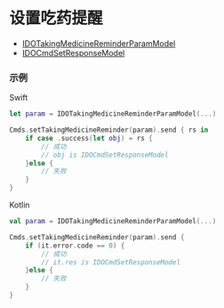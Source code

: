 # 设置吃药提醒
* [IDOTakingMedicineReminderParamModel](../model/IDOTakingMedicineReminderParamModel.md)
* [IDOCmdSetResponseModel](../model/IDOCmdSetResponseModel.md)



### 示例

Swift
```swift
let param = IDOTakingMedicineReminderParamModel(...)

Cmds.setTakingMedicineReminder(param).send { rs in
    if case .success(let obj) = rs {
        // 成功
        // obj is IDOCmdSetResponseModel
    }else {
        // 失败
    }
}
```

Kotlin
```kotlin
val param = IDOTakingMedicineReminderParamModel(...)

Cmds.setTakingMedicineReminder(param).send {
    if (it.error.code == 0) {
        // 成功
        // it.res is IDOCmdSetResponseModel
    }else {
        // 失败
    }
}
```
